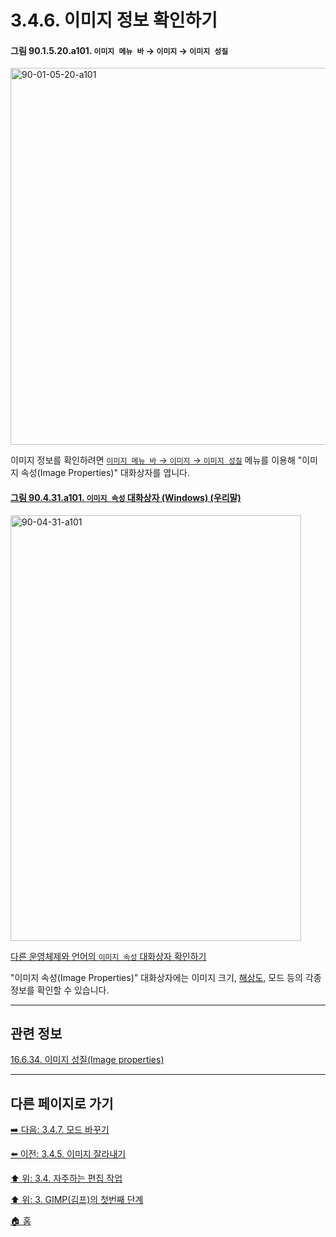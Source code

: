 # 3.4.6. 이미지 정보 확인하기

<a id="90-01-05-20-a101"></a>

#### 그림 90.1.5.20.a101. `이미지 메뉴 바` → `이미지` → `이미지 성질`
<img width="977" height="603" alt="90-01-05-20-a101" src="https://github.com/user-attachments/assets/4fde9173-71a6-4086-9e0a-dee632a912c0" />

이미지 정보를 확인하려면 [`이미지 메뉴 바` → `이미지` → `이미지 성질`](./16-06-34-00-image-properties.md) 메뉴를 이용해 "이미지 속성(Image Properties)" 대화상자를 엽니다.

<a id="90-04-31-a101"></a>

#### [그림 90.4.31.a101. `이미지 속성` 대화상자 (Windows) (우리말)](./90-04-0031-image_properties.md#90-04-31-a101)
<img width="465" height="681" alt="90-04-31-a101" src="https://github.com/wonder13662/gimp/assets/15767104/f703fc45-fe75-4cb5-bd04-c009c145ef1e" />

[다른 운영체제와 언어의 `이미지 속성` 대화상자 확인하기](./90-04-0031-image_properties.md#90-04-31-a102)

"이미지 속성(Image Properties)" 대화상자에는 이미지 크기, [해상도](./19-glossaryx-resolution.md), 모드 등의 각종 정보를 확인할 수 있습니다.

***

## 관련 정보

[16.6.34. 이미지 성질(Image properties)](./16-06-34-00-image-properties.md)

***

## 다른 페이지로 가기
[➡️ 다음: 3.4.7. 모드 바꾸기](./03-04-07-change-the-mode.md)

[⬅️ 이전: 3.4.5. 이미지 잘라내기](./03-04-05-crop-an-image.md)

[⬆️ 위: 3.4. 자주하는 편집 작업](./03-04-00-common-tasks.md)

[⬆️ 위: 3. GIMP(김프)의 첫번째 단계](./03-00-first-step-with-gimp.md)

[🏠 홈](./00-home.md)
